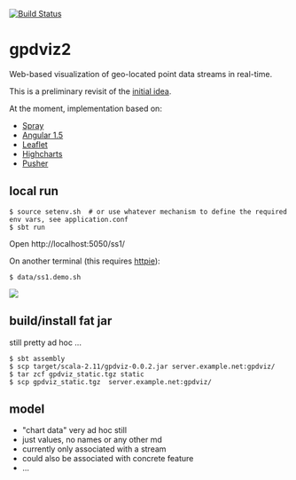[![Build Status](https://travis-ci.org/carueda/gpdviz2.svg?branch=master)](https://travis-ci.org/carueda/gpdviz2)

# gpdviz2

Web-based visualization of geo-located point data streams in real-time.

This is a preliminary revisit of the [initial idea](https://github.com/carueda/gpdviz).

At the moment, implementation based on:

- [Spray](http://spray.io/)
- [Angular 1.5](https://angularjs.org/)
- [Leaflet](http://leafletjs.com/)
- [Highcharts](http://www.highcharts.com/)
- [Pusher](https://pusher.com/)


## local run

	$ source setenv.sh  # or use whatever mechanism to define the required env vars, see application.conf
	$ sbt run

Open http://localhost:5050/ss1/

On another terminal (this requires [httpie](https://httpie.org/)):

	$ data/ss1.demo.sh


![](https://github.com/carueda/gpdviz2/blob/master/static/gpdviz2.png)


## build/install fat jar

still pretty ad hoc ...

	$ sbt assembly
	$ scp target/scala-2.11/gpdviz-0.0.2.jar server.example.net:gpdviz/
	$ tar zcf gpdviz_static.tgz static
	$ scp gpdviz_static.tgz  server.example.net:gpdviz/


## model

- "chart data" very ad hoc still
- just values, no names or any other md
- currently only associated with a stream
- could also be associated with concrete feature
- ...


